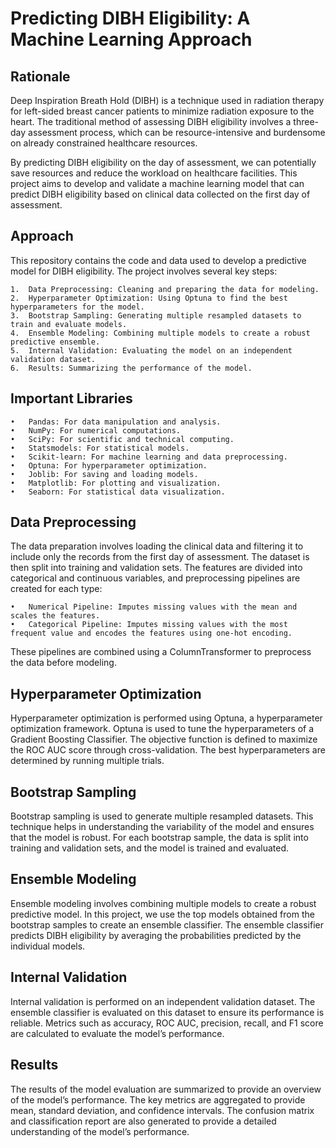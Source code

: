 
# Predicting DIBH Eligibility: A Machine Learning Approach

## Rationale

Deep Inspiration Breath Hold (DIBH) is a technique used in radiation therapy for left-sided breast cancer patients to minimize radiation exposure to the heart. The traditional method of assessing DIBH eligibility involves a three-day assessment process, which can be resource-intensive and burdensome on already constrained healthcare resources.

By predicting DIBH eligibility on the day of assessment, we can potentially save resources and reduce the workload on healthcare facilities. This project aims to develop and validate a machine learning model that can predict DIBH eligibility based on clinical data collected on the first day of assessment.

## Approach

This repository contains the code and data used to develop a predictive model for DIBH eligibility. The project involves several key steps:

	1.	Data Preprocessing: Cleaning and preparing the data for modeling.
	2.	Hyperparameter Optimization: Using Optuna to find the best hyperparameters for the model.
	3.	Bootstrap Sampling: Generating multiple resampled datasets to train and evaluate models.
	4.	Ensemble Modeling: Combining multiple models to create a robust predictive ensemble.
	5.	Internal Validation: Evaluating the model on an independent validation dataset.
	6.	Results: Summarizing the performance of the model.

## Important Libraries

	•	Pandas: For data manipulation and analysis.
	•	NumPy: For numerical computations.
	•	SciPy: For scientific and technical computing.
	•	Statsmodels: For statistical models.
	•	Scikit-learn: For machine learning and data preprocessing.
	•	Optuna: For hyperparameter optimization.
	•	Joblib: For saving and loading models.
	•	Matplotlib: For plotting and visualization.
	•	Seaborn: For statistical data visualization.

## Data Preprocessing

The data preparation involves loading the clinical data and filtering it to include only the records from the first day of assessment. The dataset is then split into training and validation sets. The features are divided into categorical and continuous variables, and preprocessing pipelines are created for each type:

	•	Numerical Pipeline: Imputes missing values with the mean and scales the features.
	•	Categorical Pipeline: Imputes missing values with the most frequent value and encodes the features using one-hot encoding.

These pipelines are combined using a ColumnTransformer to preprocess the data before modeling.

## Hyperparameter Optimization

Hyperparameter optimization is performed using Optuna, a hyperparameter optimization framework. Optuna is used to tune the hyperparameters of a Gradient Boosting Classifier. The objective function is defined to maximize the ROC AUC score through cross-validation. The best hyperparameters are determined by running multiple trials.

## Bootstrap Sampling

Bootstrap sampling is used to generate multiple resampled datasets. This technique helps in understanding the variability of the model and ensures that the model is robust. For each bootstrap sample, the data is split into training and validation sets, and the model is trained and evaluated.

## Ensemble Modeling

Ensemble modeling involves combining multiple models to create a robust predictive model. In this project, we use the top models obtained from the bootstrap samples to create an ensemble classifier. The ensemble classifier predicts DIBH eligibility by averaging the probabilities predicted by the individual models.

## Internal Validation

Internal validation is performed on an independent validation dataset. The ensemble classifier is evaluated on this dataset to ensure its performance is reliable. Metrics such as accuracy, ROC AUC, precision, recall, and F1 score are calculated to evaluate the model’s performance.

## Results

The results of the model evaluation are summarized to provide an overview of the model’s performance. The key metrics are aggregated to provide mean, standard deviation, and confidence intervals. The confusion matrix and classification report are also generated to provide a detailed understanding of the model’s performance.
